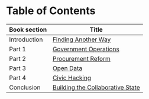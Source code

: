 # Table of Contents

| Book section  | Title  |
|---|---|
| Introduction | [Finding Another Way](README.md) |
| Part 1  | [Government Operations](government_operations.md)  |
| Part 2  | [Procurement Reform](procurement_reform.md)  | 
| Part 3  | [Open Data](open_data.md)  |
| Part 4  | [Civic Hacking](civic_hacking.md) |
| Conclusion | [Building the Collaborative State](the-collaborative-state.md) |